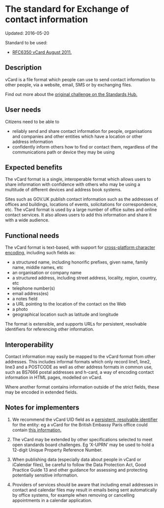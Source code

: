 # The standard for Exchange of contact information

Updated: 2016-05-20

Standard to be used:

* [RFC6350 vCard August 2011.](http://standards.data.gov.uk/standard/rfc6350-vcard-august-2011)

## Description

vCard is a file format which people can use to send contact information to other people, via a website, email, SMS or by exchanging files.

Find out more about the [original challenge on the Standards Hub.](http://standards.data.gov.uk/challenge/exchange-contact-information)

## User needs

Citizens need to be able to

*   reliably send and share contact information for people, organisations and companies and other entities which have a location or other address information
*   confidently inform others how to find or contact them, regardless of the communications path or device they may be using

## Expected benefits

The vCard format is a single, interoperable format which allows users to share information with confidence with others who may be using a multitude of different devices and address book systems.

Sites such as GOV.UK publish contact information such as the addresses of offices and buildings, locations of events, solicitations for correspondence, etc. The vCard format is used by a large number of office suites and online contact services. It also allows users to add this information and share it with a wide audience.

## Functional needs

The vCard format is text-based, with support for [cross-platform character encoding](https://www.gov.uk/government/publications/open-standards-for-government/cross-platform-character-encoding-profile), including such fields as:

*   a structured name, including honorific prefixes, given name, family name, middle names, etc
*   an organisation or company name
*   a structured address, including street address, locality, region, country, etc
*   telephone number(s)
*   email address(es)
*   a notes field
*   a URL pointing to the location of the contact on the Web
*   a photo
*   geographical location such as latitude and longitude

The format is extensible, and supports URLs for persistent, resolvable identifiers for referencing other information.

## Interoperability

Contact information may easily be mapped to the vCard format from other addresses. This includes informal formats which only record line1, line2, line3 and a POSTCODE as well as other address formats in common use, such as BS7666 postal addresses and h-card, a way of encoding contact information in HTML pages, modelled on vCard.

Where another format contains information outside of the strict fields, these may be encoded in extended fields.

## Notes for implementers

1.  We recommend the vCard UID field as a [persistent, resolvable identifier](https://www.gov.uk/government/publications/open-standards-for-government/persistent-resolvable-identifiers) for the entity: eg a vCard for the British Embassy Paris office could contain [this information.](https://www.gov.uk/government/world/organisations/british-embassy-paris/office/british-embassy)

2.  The vCard may be extended by other specifications selected to meet open standards board challenges. Eg ‘X-UPRN’ may be used to hold a 12-digit Unique Property Reference Number.

3.  When publishing data (especially data about people in vCard or iCalendar files), be careful to follow the Data Protection Act, Good Practice Guide 13 and other guidance for assessing and protecting potentially sensitive information.

4.  Providers of services should be aware that including email addresses in contact and calendar files may result in emails being sent automatically by office systems, for example when removing or cancelling appointments in a calendar application.
